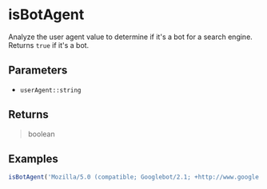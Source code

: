 # isBotAgent <Lang js />

Analyze the user agent value to determine if it's a bot for a search engine. Returns `true` if it's a bot.

## Parameters

- `userAgent::string`

## Returns

> boolean

## Examples

```javascript
isBotAgent('Mozilla/5.0 (compatible; Googlebot/2.1; +http://www.google.com/bot.html)'); // Returns true
```
